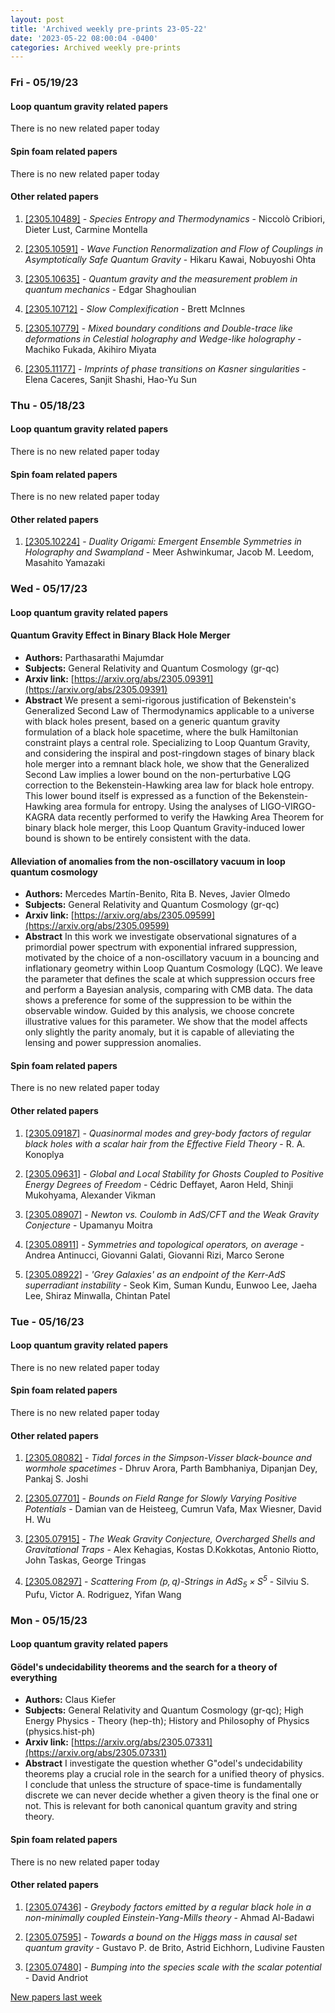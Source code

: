 ```yaml
---
layout: post
title: 'Archived weekly pre-prints 23-05-22'
date: '2023-05-22 08:00:04 -0400'
categories: Archived weekly pre-prints
---
```



### Fri - 05/19/23

#### Loop quantum gravity related papers

There is no new related paper today 

#### Spin foam related papers

There is no new related paper today 



#### Other related papers

1. [[2305.10489]](https://arxiv.org/abs/2305.10489) - *Species Entropy and Thermodynamics* - Niccolò Cribiori, Dieter Lust, Carmine Montella

1. [[2305.10591]](https://arxiv.org/abs/2305.10591) - *Wave Function Renormalization and Flow of Couplings in Asymptotically  Safe Quantum Gravity* - Hikaru Kawai, Nobuyoshi Ohta

1. [[2305.10635]](https://arxiv.org/abs/2305.10635) - *Quantum gravity and the measurement problem in quantum mechanics* - Edgar Shaghoulian

1. [[2305.10712]](https://arxiv.org/abs/2305.10712) - *Slow Complexification* - Brett McInnes

1. [[2305.10779]](https://arxiv.org/abs/2305.10779) - *Mixed boundary conditions and Double-trace like deformations in  Celestial holography and Wedge-like holography* - Machiko Fukada, Akihiro Miyata

1. [[2305.11177]](https://arxiv.org/abs/2305.11177) - *Imprints of phase transitions on Kasner singularities* - Elena Caceres, Sanjit Shashi, Hao-Yu Sun



### Thu - 05/18/23

#### Loop quantum gravity related papers

There is no new related paper today 

#### Spin foam related papers

There is no new related paper today 



#### Other related papers

1. [[2305.10224]](https://arxiv.org/abs/2305.10224) - *Duality Origami: Emergent Ensemble Symmetries in Holography and  Swampland* - Meer Ashwinkumar, Jacob M. Leedom, Masahito Yamazaki



### Wed - 05/17/23

#### Loop quantum gravity related papers

#### **Quantum Gravity Effect in Binary Black Hole Merger**
 - **Authors:** Parthasarathi Majumdar
 - **Subjects:** General Relativity and Quantum Cosmology (gr-qc)
 - **Arxiv link:** [https://arxiv.org/abs/2305.09391](https://arxiv.org/abs/2305.09391)
 - **Abstract**
 We present a semi-rigorous justification of Bekenstein's Generalized Second Law of Thermodynamics applicable to a universe with black holes present, based on a generic quantum gravity formulation of a black hole spacetime, where the bulk Hamiltonian constraint plays a central role. Specializing to Loop Quantum Gravity, and considering the inspiral and post-ringdown stages of binary black hole merger into a remnant black hole, we show that the Generalized Second Law implies a lower bound on the non-perturbative LQG correction to the Bekenstein-Hawking area law for black hole entropy. This lower bound itself is expressed as a function of the Bekenstein-Hawking area formula for entropy. Using the analyses of LIGO-VIRGO-KAGRA data recently performed to verify the Hawking Area Theorem for binary black hole merger, this Loop Quantum Gravity-induced lower bound is shown to be entirely consistent with the data. 

#### **Alleviation of anomalies from the non-oscillatory vacuum in loop quantum  cosmology**
 - **Authors:** Mercedes Martín-Benito, Rita B. Neves, Javier Olmedo
 - **Subjects:** General Relativity and Quantum Cosmology (gr-qc)
 - **Arxiv link:** [https://arxiv.org/abs/2305.09599](https://arxiv.org/abs/2305.09599)
 - **Abstract**
 In this work we investigate observational signatures of a primordial power spectrum with exponential infrared suppression, motivated by the choice of a non-oscillatory vacuum in a bouncing and inflationary geometry within Loop Quantum Cosmology (LQC). We leave the parameter that defines the scale at which suppression occurs free and perform a Bayesian analysis, comparing with CMB data. The data shows a preference for some of the suppression to be within the observable window. Guided by this analysis, we choose concrete illustrative values for this parameter. We show that the model affects only slightly the parity anomaly, but it is capable of alleviating the lensing and power suppression anomalies. 

#### Spin foam related papers

There is no new related paper today 



#### Other related papers

1. [[2305.09187]](https://arxiv.org/abs/2305.09187) - *Quasinormal modes and grey-body factors of regular black holes with a  scalar hair from the Effective Field Theory* - R. A. Konoplya

1. [[2305.09631]](https://arxiv.org/abs/2305.09631) - *Global and Local Stability for Ghosts Coupled to Positive Energy Degrees  of Freedom* - Cédric Deffayet, Aaron Held, Shinji Mukohyama, Alexander Vikman

1. [[2305.08907]](https://arxiv.org/abs/2305.08907) - *Newton vs. Coulomb in AdS/CFT and the Weak Gravity Conjecture* - Upamanyu Moitra

1. [[2305.08911]](https://arxiv.org/abs/2305.08911) - *Symmetries and topological operators, on average* - Andrea Antinucci, Giovanni Galati, Giovanni Rizi, Marco Serone

1. [[2305.08922]](https://arxiv.org/abs/2305.08922) - *'Grey Galaxies' as an endpoint of the Kerr-AdS superradiant instability* - Seok Kim, Suman Kundu, Eunwoo Lee, Jaeha Lee, Shiraz Minwalla, Chintan Patel



### Tue - 05/16/23

#### Loop quantum gravity related papers

There is no new related paper today 

#### Spin foam related papers

There is no new related paper today 



#### Other related papers

1. [[2305.08082]](https://arxiv.org/abs/2305.08082) - *Tidal forces in the Simpson-Visser black-bounce and wormhole spacetimes* - Dhruv Arora, Parth Bambhaniya, Dipanjan Dey, Pankaj S. Joshi

1. [[2305.07701]](https://arxiv.org/abs/2305.07701) - *Bounds on Field Range for Slowly Varying Positive Potentials* - Damian van de Heisteeg, Cumrun Vafa, Max Wiesner, David H. Wu

1. [[2305.07915]](https://arxiv.org/abs/2305.07915) - *The Weak Gravity Conjecture, Overcharged Shells and Gravitational Traps* - Alex Kehagias, Kostas D.Kokkotas, Antonio Riotto, John Taskas, George Tringas

1. [[2305.08297]](https://arxiv.org/abs/2305.08297) - *Scattering From $(p,q)$-Strings in $\text{AdS}_5 \times \text{S}^5$* - Silviu S. Pufu, Victor A. Rodriguez, Yifan Wang



### Mon - 05/15/23

#### Loop quantum gravity related papers

#### **Gödel's undecidability theorems and the search for a theory of  everything**
 - **Authors:** Claus Kiefer
 - **Subjects:** General Relativity and Quantum Cosmology (gr-qc); High Energy Physics - Theory (hep-th); History and Philosophy of Physics (physics.hist-ph)
 - **Arxiv link:** [https://arxiv.org/abs/2305.07331](https://arxiv.org/abs/2305.07331)
 - **Abstract**
 I investigate the question whether G\"odel's undecidability theorems play a crucial role in the search for a unified theory of physics. I conclude that unless the structure of space-time is fundamentally discrete we can never decide whether a given theory is the final one or not. This is relevant for both canonical quantum gravity and string theory. 

#### Spin foam related papers

There is no new related paper today 



#### Other related papers

1. [[2305.07436]](https://arxiv.org/abs/2305.07436) - *Greybody factors emitted by a regular black hole in a non-minimally  coupled Einstein-Yang-Mills theory* - Ahmad Al-Badawi

1. [[2305.07595]](https://arxiv.org/abs/2305.07595) - *Towards a bound on the Higgs mass in causal set quantum gravity* - Gustavo P. de Brito, Astrid Eichhorn, Ludivine Fausten

1. [[2305.07480]](https://arxiv.org/abs/2305.07480) - *Bumping into the species scale with the scalar potential* - David Andriot






[New papers last week]({{site.url}}/archived/weekly/pre-prints/2023/05/15/archived_weekly_papers.html)